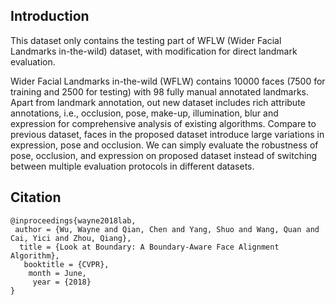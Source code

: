 ## Introduction

This dataset only contains the testing part of WFLW (Wider Facial Landmarks in-the-wild) dataset, with modification for direct landmark evaluation.


Wider Facial Landmarks in-the-wild (WFLW) contains 10000 faces (7500 for training and 2500 for testing) with 98 fully manual annotated landmarks. Apart from landmark annotation, out new dataset includes rich attribute annotations, i.e., occlusion, pose, make-up, illumination, blur and expression for comprehensive analysis of existing algorithms. Compare to previous dataset, faces in the proposed dataset introduce large variations in expression, pose and occlusion. We can simply evaluate the robustness of pose, occlusion, and expression on proposed dataset instead of switching between multiple evaluation protocols in different datasets.



## Citation

```
@inproceedings{wayne2018lab,
 author = {Wu, Wayne and Qian, Chen and Yang, Shuo and Wang, Quan and Cai, Yici and Zhou, Qiang},
  title = {Look at Boundary: A Boundary-Aware Face Alignment Algorithm},
   booktitle = {CVPR},
    month = June,
     year = {2018}
}
```


